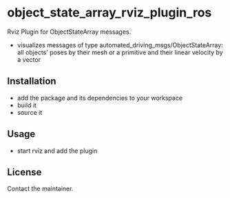 # object_state_array_rviz_plugin_ros
Rviz Plugin for ObjectStateArray messages.
* visualizes messages of type automated_driving_msgs/ObjectStateArray: all objects' poses by their mesh or a primitive and their linear velocity by a vector

## Installation
* add the package and its dependencies to your workspace
* build it
* source it

## Usage
* start rviz and add the plugin

## License
Contact the maintainer.
